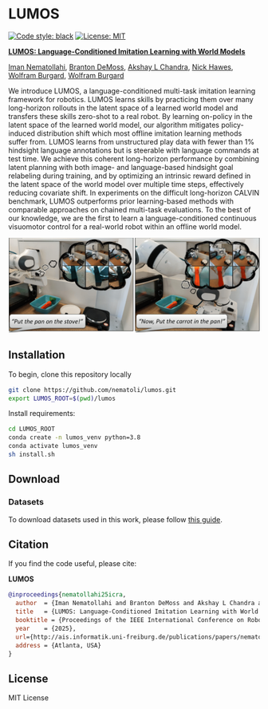 # LUMOS
[![Code style: black](https://img.shields.io/badge/code%20style-black-000000.svg)](https://github.com/psf/black)
[![License: MIT](https://img.shields.io/badge/License-MIT-yellow.svg)](https://opensource.org/licenses/MIT)

[<b>LUMOS: Language-Conditioned Imitation Learning with World Models</b>](https://arxiv.org/pdf/.pdf)

[Iman Nematollahi](https://www.imanema.com/), 
[Branton DeMoss](https://brantondemoss.com/), 
[Akshay L Chandra](https://akshaychandra.com/), 
[Nick Hawes](https://www.robots.ox.ac.uk/~nickh/), 
[Wolfram Burgard](https://www.utn.de/person/wolfram-burgard/), 
[Wolfram Burgard](https://eng.ox.ac.uk/people/ingmar-posner/)

We introduce LUMOS, a language-conditioned multi-task imitation learning framework for robotics. LUMOS learns skills by practicing them over many long-horizon rollouts in the latent space of a learned world model and transfers these skills zero-shot to a real robot. By learning on-policy in the latent space of the learned world model, our algorithm mitigates policy-induced distribution shift which most offline imitation learning methods suffer from. LUMOS learns from unstructured play data with fewer than 1% hindsight language annotations but is steerable with language commands at test time. We achieve this coherent long-horizon performance by combining latent planning with both image- and language-based hindsight goal relabeling during training, and by optimizing an intrinsic reward defined in the latent space of the world model over multiple time steps, effectively reducing covariate shift. In experiments on the difficult long-horizon CALVIN benchmark, LUMOS outperforms prior learning-based methods with comparable approaches on chained multi-task evaluations. To the best of our knowledge, we are the first to learn a language-conditioned continuous visuomotor control for a real-world robot within an offline world model.

![](media/lumos.png)

## Installation
To begin, clone this repository locally
```bash
git clone https://github.com/nematoli/lumos.git
export LUMOS_ROOT=$(pwd)/lumos

```
Install requirements:
```bash
cd LUMOS_ROOT
conda create -n lumos_venv python=3.8
conda activate lumos_venv
sh install.sh
```

## Download
### Datasets
To download datasets used in this work, please follow [this guide](dataset/README.md).

## Citation

If you find the code useful, please cite:

**LUMOS**
```bibtex
@inproceedings{nematollahi25icra,
  author  = {Iman Nematollahi and Branton DeMoss and Akshay L Chandra and Nick Hawes and Wolfram Burgard and Ingmar Posner}
  title   = {LUMOS: Language-Conditioned Imitation Learning with World Models},
  booktitle = {Proceedings of the IEEE International Conference on Robotics and Automation (ICRA)},
  year    = {2025},
  url={http://ais.informatik.uni-freiburg.de/publications/papers/nematollahi25icra.pdf},
  address = {Atlanta, USA}
}
```

## License

MIT License
